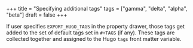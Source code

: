 +++
title = "Specifying additional tags"
tags = ["gamma", "delta", "alpha", "beta"]
draft = false
+++

If user specifies `EXPORT_HUGO_TAGS` in the property drawer, those
tags get added to the set of default tags set in `#+TAGS` (if
any).  These tags are collected together and assigned to the Hugo
`tags` front matter variable.
